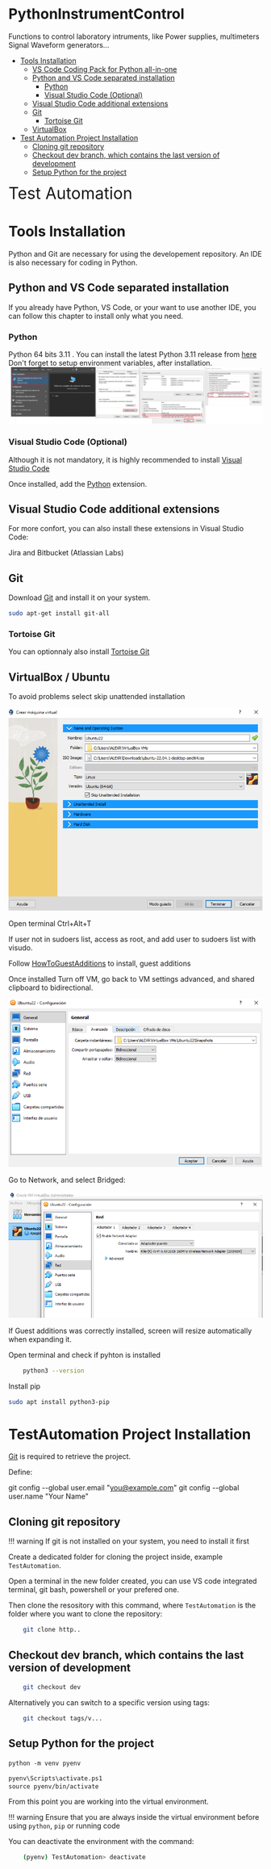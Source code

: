 # PythonInstrumentControl
Functions to control laboratory intruments, like Power supplies, multimeters Signal Waveform generators...
<!-- TOC -->

- [Tools Installation](#tools-installation)
    - [VS Code Coding Pack for Python all-in-one](#vs-code-coding-pack-for-python-all-in-one)
    - [Python and VS Code separated installation](#python-and-vs-code-separated-installation)
        - [Python](#python)
        - [Visual Studio Code (Optional)](#visual-studio-code-optional)
    - [Visual Studio Code additional extensions](#visual-studio-code-additional-extensions)
    - [Git](#git)
        - [Tortoise Git](#tortoise-git)
    - [VirtualBox](#VirtualBox)
- [Test Automation Project Installation](#emkeyfob-ui-project-installation)
    - [Cloning git repository](#cloning-git-repository)
    - [Checkout dev branch, which contains the last version of development](#checkout-dev-branch-which-contains-the-last-version-of-development)
    - [Setup Python for the project](#setup-python-for-the-project)

<!-- /TOC -->

<!-- title -->
 <font size="6"> Test Automation</font>

<!-- # Introduction
To be completed... -->

# Tools Installation

Python and Git are necessary for using the developement repository. An IDE  is also necessary for coding in Python.

## Python and VS Code separated installation

If you already have Python, VS Code, or your want to use another IDE, you can follow this chapter to install only what you need.

### Python

Python 64 bits 3.11 . You can install
the latest Python 3.11 release from [here](https://www.python.org/downloads/)
Don't forget to setup environment variables, after installation.
![Env_variables](./doc/EnvironmentVariables.png)

### Visual Studio Code (Optional)

Although it is not mandatory, it is highly recommended to install [Visual Studio Code](https://code.visualstudio.com/) 

Once installed, add the [Python](https://marketplace.visualstudio.com/items?itemName=ms-python.python)
extension.

## Visual Studio Code additional extensions

For more confort, you can also install these extensions in Visual Studio Code:

Jira and Bitbucket (Atlassian Labs)

## Git

Download [Git](https://git-scm.com/downloads) and install it on your system.
```bash
sudo apt-get install git-all 
```
### Tortoise Git
You can optionnaly also install [Tortoise Git](https://tortoisegit.org/download/) 

## VirtualBox / Ubuntu
To avoid problems select skip unattended installation

![Ubuntu_1](./doc/VirtualBox/InstallVBox_1.png)

Open terminal Ctrl+Alt+T

If user not in sudoers list, access as root, and add user to sudoers list with visudo.

Follow [HowToGuestAdditions](https://linuxize.com/post/how-to-install-virtualbox-guest-additions-in-ubuntu/) 
to install, guest additions

Once installed Turn off VM, go back to VM settings advanced, and shared clipboard to bidirectional.

![Ubuntu_1](./doc/VirtualBox/InstallVBox_2.png)

Go to Network, and select Bridged:

![Ubuntu_3](./doc/VirtualBox/InstallVBox_3.png)

If Guest additions was correctly installed, screen will resize automatically when expanding it.

Open terminal and check if pyhton is installed
```bash
    python3 --version
```
Install pip
```bash
sudo apt install python3-pip
```

# TestAutomation Project Installation

[Git](https://git-scm.com/downloads) is required to retrieve the project.

Define:

  git config --global user.email "you@example.com"
  git config --global user.name "Your Name"

## Cloning git repository

!!! warning
    If git is not installed on your system, you need to install it first

Create a dedicated folder for cloning the project inside, example ```TestAutomation```.

Open a terminal in the new folder created, you can use VS code integrated terminal, git bash, powershell or your prefered one.

Then clone the resository with this command, where `TestAutomation` is the folder
where you want to clone the repository:

```bash
    git clone http..
```

## Checkout dev branch, which contains the last version of development
```bash
    git checkout dev
```

Alternatively you can switch to a specific version using tags:
```bash
    git checkout tags/v...
```

## Setup Python for the project

```
python -m venv pyenv 
```
```
pyenv\Scripts\activate.ps1
source pyenv/bin/activate
```


From this point you are working into the virtual environment.

!!! warning
    Ensure that you are always inside the virtual environment before
    using `python`, `pip` or running code

You can deactivate the environment with the command:

```bash
    (pyenv) TestAutomation> deactivate
```

